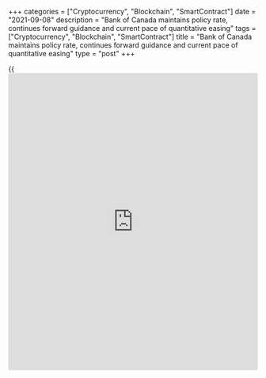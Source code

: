 +++
categories = ["Cryptocurrency", "Blockchain", "SmartContract"]
date = "2021-09-08"
description = "Bank of Canada maintains policy rate, continues forward guidance and current pace of quantitative easing"
tags = ["Cryptocurrency", "Blockchain", "SmartContract"]
title = "Bank of Canada maintains policy rate, continues forward guidance and current pace of quantitative easing"
type = "post"
+++

{{<iframe id="large-banner" src="https://www.bounty.group/#slide=1.0" width="100%" height="600" scrolling="no" style="border: 0px solid rgb(216, 221, 230); border-radius: 3px;">}}

The Bank of Canada today held its target for the overnight rate at the
effective lower bound of ¼ percent, with the Bank Rate at ½ percent and
the deposit rate at ¼ percent. The Bank is maintaining its extraordinary
forward guidance on the path for the overnight rate. This is reinforced
and supplemented by the Bank’s quantitative easing (QE) program, which
is being maintained at a target pace of $2 billion per week.

The global economic recovery continued through the second quarter, led
by strong US growth, and had solid momentum heading into the third
quarter. However, supply chain disruptions are restraining activity in
some sectors and rising cases of COVID-19 in many regions pose a risk to
the strength of the global recovery. Financial conditions remain highly
accommodative.

In Canada, GDP contracted by about 1 percent in the second quarter,
weaker than anticipated in the Bank’s July _Monetary Policy Report_
(MPR). This largely reflects a contraction in exports, due in part to
supply chain disruptions, especially in the auto sector. Housing market
activity pulled back from recent high levels, largely as expected.
Consumption, business investment and government spending all contributed
positively to growth, with domestic demand growing at more than 3
percent. Employment rebounded through June and July, with hard-to-
distance sectors hiring as public health restrictions eased. This is
reducing unevenness in the labour market, although considerable slack
remains and some groups – particularly low-wage workers – are still
disproportionately affected. The Bank continues to expect the economy to
strengthen in the second half of 2021, although the fourth wave of
COVID-19 infections and ongoing supply bottlenecks could weigh on the
recovery.

CPI inflation remains above 3 percent as expected, boosted by base-year
effects, gasoline prices, and pandemic-related supply bottlenecks. These
factors pushing up inflation are expected to be transitory, but their
persistence and magnitude are uncertain and will be monitored closely.
Wage increases have been moderate to date, and medium-term inflation
expectations remain well-anchored. Core measures of inflation have
risen, but by less than the CPI.

The Governing Council judges that the Canadian economy still has
considerable excess capacity, and that the recovery continues to require
extraordinary monetary [policy](https://www.fintechee.com/policy/) support. We remain committed to holding
the [policy](https://www.fintechee.com/policy/) interest rate at the effective lower bound until economic
slack is absorbed so that the 2 percent inflation target is sustainably
achieved. In the Bank’s July projection, this happens in the second half
of 2022. The Bank's QE program continues to reinforce this commitment
and keep interest rates low across the yield curve. Decisions regarding
future adjustments to the pace of net bond purchases will be guided by
Governing Council's ongoing assessment of the strength and durability of
the recovery. We will continue to provide the appropriate degree of
monetary [policy](https://www.fintechee.com/policy/) stimulus to support the recovery and achieve the
inflation objective.

## Information note

The next scheduled date for announcing the overnight rate target is
October 27, 2021. The next full update of the Bank’s outlook for the
economy and inflation, including risks to the projection, will be
published in the MPR at the same time.